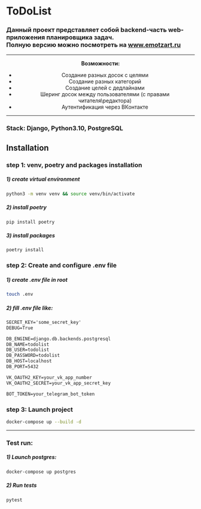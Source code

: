 # ToDoList
### Данный проект представляет собой backend-часть web-приложения планировщика задач.<br> Полную версию можно посмотреть на www.emotzart.ru
<hr>
<center> 

<b>Возможности:</b>
* Создание разных досок с целями <br>
* Создание разных категорий <br>
* Создание целей с дедлайнами <br>
* Шеринг досок между пользователями (с правами читателя\редактора) <br>
* Аутентификация через ВКонтакте <br>

</center>

<hr/>

### Stack: Django, Python3.10, PostgreSQL

## Installation
### step 1: venv, poetry and packages installation
##### 1) create virtual environment
```sh
python3 -m venv venv && source venv/bin/activate
```
##### 2) install poetry
```sh
pip install poetry
```
##### 3) install packages
```sh
poetry install
```

### step 2: Create and configure .env file
##### 1) create .env file in root
```sh
touch .env
```
##### 2) fill .env file like:
```xml
SECRET_KEY='some_secret_key'
DEBUG=True

DB_ENGINE=django.db.backends.postgresql
DB_NAME=todolist
DB_USER=todolist
DB_PASSWORD=todolist
DB_HOST=localhost
DB_PORT=5432

VK_OAUTH2_KEY=your_vk_app_number
VK_OAUTH2_SECRET=your_vk_app_secret_key

BOT_TOKEN=your_telegram_bot_token
```
### step 3: Launch project
```sh
docker-compose up --build -d 
```
---
### Test run:
##### 1) Launch postgres:
```sh
docker-compose up postgres
```
##### 2) Run tests
```sh
pytest
```